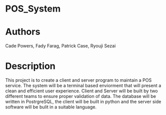 # POS_System
# Authors

Cade Powers, Fady Farag, Patrick Case, Ryouji Sezai

# Description

This project is to create a client and server program to maintain a POS service. The system will be a terminal based enviorment that will present a clean and efficient user experience. Client and Server will be built by two different teams to ensure proper validation of data. The database will be written in PostrgreSQL, the client will be built in python and the server side software will be bulit in a suitable language.
